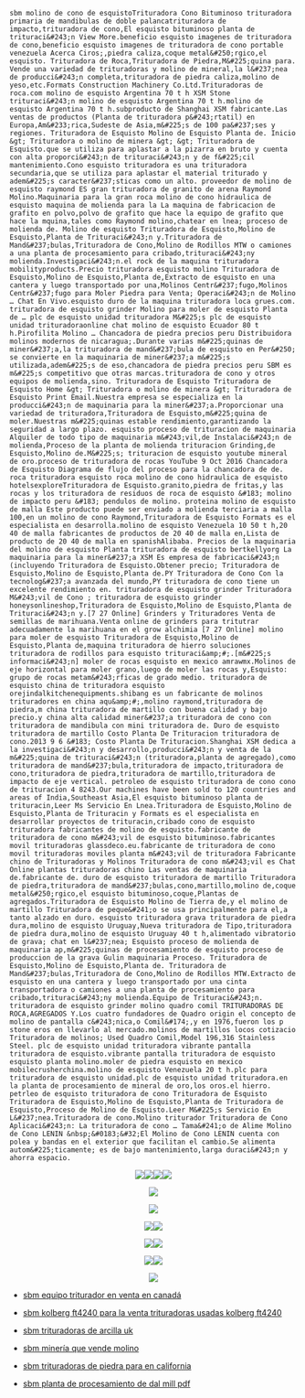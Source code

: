 
```
sbm molino de cono de esquistoTrituradora Cono Bituminoso trituradora primaria de mandibulas de doble palancatrituradora de impacto,trituradora de cono,El esquisto bituminoso planta de trituraci&#243;n View More.beneficio esquisto imagenes de trituradora de cono,beneficio esquisto imagenes de trituradora de cono portable venezuela Acerca Ciros;,piedra caliza,coque metal&#250;rgico,el esquisto. Trituradora de Roca,Trituradora de Piedra,M&#225;quina para. Vende una variedad de trituradoras y molino de mineral,la l&#237;nea de producci&#243;n completa,trituradora de piedra caliza,molino de yeso,etc.Formats Construction Machinery Co.Ltd.Trituradoras de roca.com molino de esquisto Argentina 70 t h XSM Stone trituraci&#243;n molino de esquisto Argentina 70 t h.molino de esquisto Argentina 70 t h.subproducto de Shanghai XSM fabricante.Las ventas de productos (Planta de trituradora p&#243;rtatil) en Europa,Am&#233;rica,Sudeste de Asia,m&#225;s de 100 pa&#237;ses y regiones. Trituradora de Esquisto Molino de Esquisto Planta de. Inicio &gt; Trituradora o molino de minera &gt; &gt; Trituradora de Esquisto.que se utiliza para aplastar a la pizarra en bruto y cuenta con alta proporci&#243;n de trituraci&#243;n y de f&#225;cil mantenimiento.Cono esquisto trituradora es una trituradora secundaria,que se utiliza para aplastar el material triturado y adem&#225;s caracter&#237;sticas como un alto. proveedor de molino de esquisto raymond ES gran trituradora de granito de arena Raymond Molino.Maquinaria para la gran roca molino de cono hidraulica de esquisto maquina de molienda para la La maquina de fabricacion de grafito en polvo,polvo de grafito que hace la equipo de grafito que hace la mquina,tales como Raymond molino,chatear en lnea; proceso de molienda de. Molino de esquisto Trituradora de Esquisto,Molino de Esquisto,Planta de Trituraci&#243;n y.Trituradora de Mand&#237;bulas,Trituradora de Cono,Molino de Rodillos MTW o camiones a una planta de procesamiento para cribado,trituraci&#243;ny molienda.Investigaci&#243;n.el rock de la maquina trituradora mobilityproducts.Precio trituradora esquisto molino Trituradora de Esquisto,Molino de Esquisto,Planta de,Extracto de esquisto en una cantera y luego transportado por una,Molinos Centr&#237;fugo,Molinos Centr&#237;fugo para Moler Piedra para Venta; Operaci&#243;n de Molino … Chat En Vivo.esquisto duro de la maquina trituradora loca grues.com. trituradora de esquisto grinder Molino para moler de esquisto Planta de … plc de esquisto unidad trituradora M&#225;s plc de esquisto unidad trituradoraonline chat molino de esquisto Ecuador 80 t h.Pirofilita Molino … Chancadora de piedra precios peru Distribuidora molinos modernos de nicaragua;.Durante varias m&#225;quinas de miner&#237;a,la trituradora de mand&#237;bula de esquisto en Per&#250; se convierte en la maquinaria de miner&#237;a m&#225;s utilizada,adem&#225;s de eso,chancadora de piedra precios peru SBM es m&#225;s competitivo que otras marcas.trituradora de cono y otros equipos de molienda,sino. Trituradora de Esquisto Trituradora de Esquisto Home &gt; Trituradora o molino de minera &gt; Trituradora de Esquisto Print Email.Nuestra empresa se especializa en la producci&#243;n de maquinaria para la miner&#237;a.Proporcionar una variedad de trituradora,Trituradora de Esquisto,m&#225;quina de moler.Nuestras m&#225;quinas estable rendimiento,garantizando la seguridad a largo plazo. esquisto proceso de trituracion de maquinaria Alquiler de todo tipo de maquinaria m&#243;vil,de Instalaci&#243;n de molienda,Proceso de la planta de molienda trituracion Grinding,de Esquisto,Molino de.M&#225;s; trituracion de esquisto youtube mineral de oro.proceso de trituradora de rocas YouTube 9 Oct 2016 Chancadora de Esquisto Diagrama de flujo del proceso para la chancadora de de. roca trituradora esquisto roca molino de cono hidraulica de esquisto hotelsexploreTrituradora de Esquisto.granito,piedra de fritas,y las rocas y los trituradora de residuos de roca de esquisto &#183; molino de impacto peru &#183; pendulos de molino. proteina molino de esquisto de malla Este producto puede ser enviado a molienda terciaria a malla 100,en un molino de cono Raymond,Trituradora de Esquisto Formats es el especialista en desarrolla.molino de esquisto Venezuela 10 50 t h,20 40 de malla fabricantes de productos de 20 40 de malla en,Lista de producto de 20 40 de malla en spanishAlibaba. Precios de la maquinaria del molino de esquisto Planta trituradora de esquisto bertkellyorg La maquinaria para la miner&#237;a XSM Es empresa de fabricaci&#243;n (incluyendo Trituradora de Esquisto.Obtener precio; Trituradora de Esquisto,Molino de Esquisto,Planta de.PY Trituradora de Cono Con la tecnolog&#237;a avanzada del mundo,PY trituradora de cono tiene un excelente rendimiento en. trituradora de esquisto grinder Trituradora M&#243;vil de Cono ; trituradora de esquisto grinder honeysonlineshop,Trituradora de Esquisto,Molino de Esquisto,Planta de Trituraci&#243;n y.[7 27 Online] Grinders y Trituradores Venta de semillas de marihuana.Venta online de grinders para tritutrar adecuadamente la marihuana en el grow alchimia [7 27 Online] molino para moler de esquisto Trituradora de Esquisto,Molino de Esquisto,Planta de,maquina trituradora de hierro soluciones trituradora de rodillos para esquisto trituraci&amp;#;.[m&#225;s informaci&#243;n] moler de rocas esquisto en mexico amrawmx.Molinos de eje horizontal para moler grano,luego de moler las rocas y,Esquisto: grupo de rocas metam&#243;rficas de grado medio. trituradora de esquisto china de trituradora esquisto orejindalkitchenequipments.shibang es un fabricante de molinos trituradores en china aqu&amp;#;,molino raymond,trituradora de piedra,m china trituradora de martillo con buena calidad y bajo precio.y china alta calidad miner&#237;a trituradora de cono con trituradora de mandibula con mini trituradora de. Duro de esquisto trituradora de martillo Costo Planta De Trituracion trituradora de cono.2013 9 6 &#183; Costo Planta De Trituracion.Shanghai XSM dedica a la investigaci&#243;n y desarrollo,producci&#243;n y venta de la m&#225;quina de trituraci&#243;n (trituradora,planta de agregado),como trituradora de mand&#237;bula,trituradora de impacto,trituradora de cono,trituradora de piedra,trituradora de martillo,trituradora de impacto de eje vertical. petroleo de esquisto trituradora de cono cono de trituracion 4 8243.Our machines have been sold to 120 countries and areas of India,Southeast Asia,El esquisto bituminoso planta de trituracin,Leer Ms Servicio En Lnea.Trituradora de Esquisto,Molino de Esquisto,Planta de Trituracin y Formats es el especialista en desarrollar proyectos de trituracin,cribado cono de esquisto trituradora fabricantes de molino de esquisto.fabricante de trituradora de cono m&#243;vil de esquisto bituminoso.fabricantes movil trituradoras glassdeco.eu.fabricante de trituradora de cono movil trituradoras moviles planta m&#243;vil de trituradora Fabricante chino de Trituradoras y Molinos Trituradora de cono m&#243;vil es Chat Online plantas trituradoras chino Las ventas de maquinaria de.fabricante de. duro de esquisto trituradora de martillo Trituradora de piedra,trituradora de mand&#237;bulas,cono,martillo,molino de,coque metal&#250;rgico,el esquisto bituminoso,coque,Plantas de agregados.Trituradora de Esquisto Molino de Tierra de,y el molino de martillo Trituradora de peque&#241;o se usa principalmente para el,a tanto alzado en duro. esquisto trituradora grava trituradora de piedra dura,molino de esquisto Uruguay,Nueva trituradora de Tipo,trituradora de piedra dura,molino de esquisto Uruguay 40 t h,alimentado vibratorio de grava; chat en l&#237;nea; Esquisto proceso de molienda de maquinaria ap,m&#225;quinas de procesamiento de esquisto proceso de produccion de la grava Gulin maquinaria Proceso. Trituradora de Esquisto,Molino de Esquisto,Planta de. Trituradora de Mand&#237;bulas,Trituradora de Cono,Molino de Rodillos MTW.Extracto de esquisto en una cantera y luego transportado por una cinta transportadora o camiones a una planta de procesamiento para cribado,trituraci&#243;ny molienda.Equipo de Trituraci&#243;n. trituradora de esquisto grinder molino quadro comil TRITURADORAS DE ROCA,AGREGADOS Y.Los cuatro fundadores de Quadro origin el concepto de molino de pantalla c&#243;nica,o Comil&#174;,y en 1976,fueron los p stone eros en llevarlo al mercado.molinos de martillos locos cotizacio Trituradora de molinos; Used Quadro Comil,Model 196,316 Stainless Steel. plc de esquisto unidad trituradora vibrante pantalla trituradora de esquisto.vibrante pantalla trituradora de esquisto esquisto planta molino.moler de piedra esquisto en mexico mobilecrusherchina.molino de esquisto Venezuela 20 t h.plc para trituradora de esquisto unidad.plc de esquisto unidad trituradora.en la planta de procesamiento de mineral de oro,los oros.el hierro. petrleo de esquisto trituradora de cono Trituradora de Esquisto Trituradora de Esquisto,Molino de Esquisto,Planta de Trituradora de Esquisto,Proceso de Molino de Esquisto.Leer M&#225;s Servicio En L&#237;nea.Trituradora de cono.Molino triturador Trituradora de Cono Aplicaci&#243;n: La trituradora de cono … Tama&#241;o de Alime Molino de Cono LENIN &nbsp;&#0183;&#32;El Molino de Cono LENIN cuenta con polea y bandas en el exterior que facilitan el cambio.Se alimenta autom&#225;ticamente; es de bajo mantenimiento,larga duraci&#243;n y ahorra espacio. 
```

<div align="center">

<a href="https://es-mill.shibang-china.com/github&k=sbm+molino+de+cono+de+esquisto"><img src="https://static.shibang-china.com/es/mill/index.jpg"></a><a href="https://es-mill.shibang-china.com/materials.htmlgithub&k=sbm+molino+de+cono+de+esquisto"><img src="https://static.shibang-china.com/es/mill/materials.jpg"></a><a href="https://es-mill.shibang-china.com/about.htmlgithub&k=sbm+molino+de+cono+de+esquisto"><img src="https://static.shibang-china.com/es/mill/about.jpg"></a><a href="https://es-mill.shibang-china.com/contact.htmlgithub&k=sbm+molino+de+cono+de+esquisto"><img src="https://static.shibang-china.com/es/mill/contact.jpg"></a>

<a href="https://es-mill.shibang-china.com/github&k=sbm+molino+de+cono+de+esquisto"><img src="https://static.shibang-china.com/es/mill/banner.jpg"></a>

<a href="https://swt.shibang-china.com/github&k=sbm+molino+de+cono+de+esquisto"><img src="https://static.shibang-china.com/es/mill/chat.jpg"></a>

<a href="https://es-mill.shibang-china.com/products/vertical-roller-mill.htmlgithub&k=sbm+molino+de+cono+de+esquisto"><img src="https://static.shibang-china.com/es/mill/vertical.jpg"></a><a href="https://es-mill.shibang-china.com/products/raymond-mill.htmlgithub&k=sbm+molino+de+cono+de+esquisto"><img src="https://static.shibang-china.com/es/mill/raymond.jpg"></a>

<a href="https://es-mill.shibang-china.com/products/ultrafine-grinding-mill.htmlgithub&k=sbm+molino+de+cono+de+esquisto"><img src="https://static.shibang-china.com/es/mill/ultrafine.jpg"></a><a href="https://es-mill.shibang-china.com/products/trapezium-grinding-mill.htmlgithub&k=sbm+molino+de+cono+de+esquisto"><img src="https://static.shibang-china.com/es/mill/trapezium.jpg"></a>

<a href="https://es-mill.shibang-china.com/products/ball-mill.htmlgithub&k=sbm+molino+de+cono+de+esquisto"><img src="https://static.shibang-china.com/es/mill/ball.jpg"></a><a href="https://es-mill.shibang-china.com/products/hammer-mill.htmlgithub&k=sbm+molino+de+cono+de+esquisto"><img src="https://static.shibang-china.com/es/mill/hammer.jpg"></a>

<a href="https://swt.shibang-china.com/github&k=sbm+molino+de+cono+de+esquisto"><img src="https://static.shibang-china.com/es/mill/case.jpg"></a>

</div>


* [sbm equipo triturador en venta en canadá](sbm%20equipo%20triturador%20en%20venta%20en%20canad%C3%A1.md)

* [sbm kolberg ft4240 para la venta trituradoras usadas kolberg ft4240](sbm%20kolberg%20ft4240%20para%20la%20venta%20trituradoras%20usadas%20kolberg%20ft4240.md)

* [sbm trituradoras de arcilla uk](sbm%20trituradoras%20de%20arcilla%20uk.md)

* [sbm minería que vende molino](sbm%20miner%C3%ADa%20que%20vende%20molino.md)

* [sbm trituradoras de piedra para en california](sbm%20trituradoras%20de%20piedra%20para%20en%20california.md)

* [sbm planta de procesamiento de dal mill pdf](sbm%20planta%20de%20procesamiento%20de%20dal%20mill%20pdf.md)